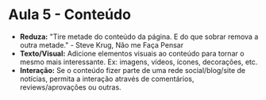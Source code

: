 # Aula 5 - Conteúdo

* **Reduza:** "Tire metade do conteúdo da página. E do que sobrar remova a outra metade." - Steve Krug, Não me Faça Pensar
* **Texto/Visual:** Adicione elementos visuais ao conteúdo para tornar o mesmo mais interessante. Ex: imagens, vídeos, ícones, decorações, etc.
* **Interação:** Se o conteúdo fizer parte de uma rede social/blog/site de notícias, permita a interação através de comentários, reviews/aprovações ou outras.
